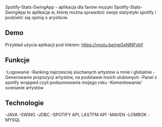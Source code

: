 Spotify-Stats-SwingApp - aplikacja dla fanów muzyki
Spotify-Stats-SwingApp to aplikacja w, której można sprawdzić swoje statystyki spotify i podzielić się opinią o arystście.

## Demo
Przykład użycia aplikacji pod linkiem: https://youtu.be/neGxNlNFvbY

## Funkcje
-Logowanie
-Ranking najczesciej sluchanych artystow u mnie i globalnie
-Generowanie propozycji artystów, na podstawie moich ulubionych
-Panel z spotify wrapped czyli podsumowanie mojego roku
-Komentowanie/ ocenianie artystów

## Technologie
-JAVA
-SWING
-JDBC
-SPOTIFY API, LASTFM API
-MAVEN
-LOMBOK
-MYSQL
